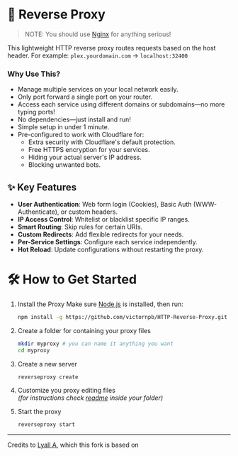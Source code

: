 📡 Reverse Proxy
===================
> NOTE: You should use [Nginx](https://www.nginx.com) for anything serious!

This lightweight HTTP reverse proxy routes requests based on the host header.
For example: `plex.yourdomain.com` → `localhost:32400`

### Why Use This?
- Manage multiple services on your local network easily.
- Only port forward a single port on your router.
- Access each service using different domains or subdomains—no more typing ports!
- No dependencies—just install and run!
- Simple setup in under 1 minute.
- Pre-configured to work with Cloudflare for:
    - Extra security with Cloudflare's default protection.
    - Free HTTPS encryption for your services.
    - Hiding your actual server's IP address.
    - Blocking unwanted bots.

## ✨ Key Features
* __User Authentication__: Web form login (Cookies), Basic Auth (WWW-Authenticate), or custom headers.
* __IP Access Control__: Whitelist or blacklist specific IP ranges.
* __Smart Routing__: Skip rules for certain URIs.
* __Custom Redirects__: Add flexible redirects for your needs.
* __Per-Service Settings__: Configure each service independently.
* __Hot Reload__: Update configurations without restarting the proxy.


# 🛠️ How to Get Started

1. Install the Proxy Make sure [Node.js](https://nodejs.org/) is installed, then run:
    ```sh
    npm install -g https://github.com/victornpb/HTTP-Reverse-Proxy.git
    ```

2. Create a folder for containing your proxy files
    ```sh
    mkdir myproxy # you can name it anything you want
    cd myproxy
    ```

3. Create a new server
    ```sh
    reverseproxy create
    ```

4. Customize you proxy editing files  
  *(for instructions check [readme](./example/) inside your folder)*

5. Start the proxy
    ```sh
    reverseproxy start
    ```

----

Credits to [Lyall A](https://github.com/Lyall-A/HTTP-Reverse-Proxy), which this fork is based on
